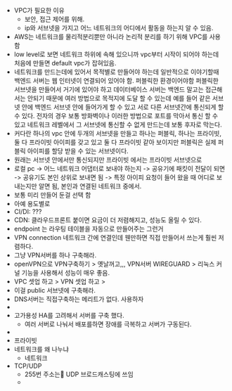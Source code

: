 
- VPC가 필요한 이유
	- 보안, 접근 제어를 위해.
	- ip와 서브넷을 가지고 어느 네트워크의 어디에서 활동을 하는지 알 수 있음.
- AWS는 네트워크를 물리적분리뿐만 아니라 논리적 분리를 하기 위해 VPC를 사용함
- low level로 보면 네트워크 하위에 속해 있으니까 vpc부터 시작이 되어야 하는데 처음에 만들면 default vpc가 잡혀있음.
- 네트워크를 만드는데에 있어서 목적별로 만들어야 하는데 일반적으로 이야기할때 백엔드 서버는 웹 인터넷이 연결되어 있어야 함. 퍼블릭한 환경이어야함 퍼블릭한 서브넷을 만들어서 거기에 있어야 하고 데이터베이스 서버는 백엔드 말고는 접근해서는 안되기 때문에 여러 방법으로 목적지에 도달 할 수 있는데 예를 들어 같은 서브넷 안에 백엔드 서브넷 안에 들어가게 할 수 있고 서로 다른 서브넷간에 통신되게 할수 있다. 전자의 경우 보통 방화벽이나 이러한 방법으로 포트를 막아서 통신 할 수 있고 네트워크 레벨에서 그 서브넷에 통신할 수 없게 만드는데 보통 후자로 막는다. 
- 커다란 하나의 vpc 안에 두개의 서브넷을 만들고 하나는 퍼블릭, 하나는 프라이빗, 둘 다 프라이빗 아이피를 갖고 있고 둘 다 프라이빗 같아 보이지만 퍼블릭은 실제 퍼블릭 아이피를 할당 받을 수 있는 서브넷이다. 
- 원래는 서브넷 안에서만 통신되지만 프라이빗 에서는 프라이빗 서브넷으로 
- 로컬 pc -> 어느 네트워크 어댑터로 보내야 하는지 -> 공유기에 패킷이 전달이 되면 -> 공유기도 본인 상위로 보내면 됨 -> 특정 아이피 요청이 들어 왔을 때 어디로 보내는지만 알면 됨, 본인과 연결된 네트워크 중에서.
- 보통 미리 만들어 둔걸 선택 함
- 아예 용도별로 
- CI/DI: ???
- CDN: 클라우드프론트 붙이면 요금이 더 저렴해지고, 성능도 올릴 수 있다.
- endpoint 는 라우팅 테이블을 자동으로 만들어주는 그런거
- VPN connection 네트워크 간에 연결인데 웬만하면 직접 만들어서 쓰는게 훨씬 저렴하다.
- 그냥 VPN서버를 하나 구축해라. 
- openVPN으로 VPN구축하기 > 옛날꺼고,,, VPN서버 WIREGUARD > 리눅스 커널 기능을 사용해서 성능이 매우 좋음.
- VPC 셋업 하고 > VPN 셋업 하고 > 
- 이걸 public 서브넷에 구축해라.
- DNS서버는 직접구축하는 메리트가 없다. 사용하자
- 
- 고가용성 HA를 고려해서 서버를 구축 했다.
	- 여러 서버로 나눠서 배포를하면 장애를 극복하고 서버가 구동된다.
- 
- 프라이빗 
- 네트워크를 왜 나누냐
	- 네트워크 
- TCP/UDP
	- 255번 주소는 UDP 브로드캐스팅에 쓰임
	- 